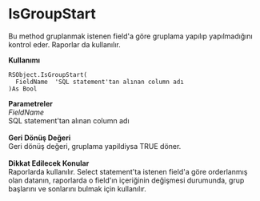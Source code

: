 # IsGroupStart

Bu method gruplanmak istenen field'a göre gruplama yapılıp yapılmadığını kontrol eder. Raporlar da kullanılır.

**Kullanımı**

```
RSObject.IsGroupStart(
  FieldName  'SQL statement'tan alınan column adı
)As Bool
```

**Parametreler**\
_FieldName_\
SQL statement'tan alınan column adı\
\
**Geri Dönüş Değeri**\
Geri dönüş değeri, gruplama yapildiysa TRUE döner.\
\
**Dikkat Edilecek Konular**\
Raporlarda kullanılır. Select statement'ta istenen field'a göre orderlanmış olan datanın, raporlarda o field'ın içeriğinin değişmesi durumunda, grup başlarını ve sonlarını bulmak için kullanılır.
